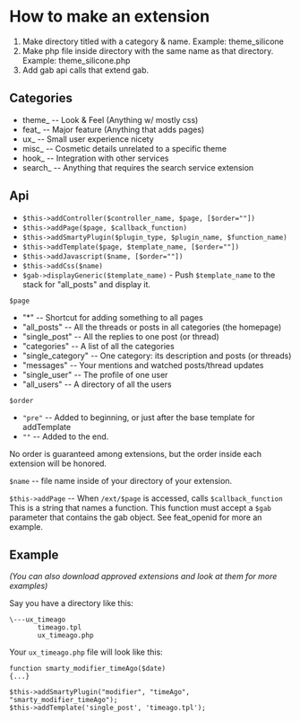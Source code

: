 # How to make an extension #

1. Make directory titled with a category & name. Example: theme_silicone
2. Make php file inside directory with the same name as that directory. Example: theme_silicone.php
3. Add gab api calls that extend gab.

## Categories

- theme_ -- Look & Feel (Anything w/ mostly css)
- feat_ -- Major feature (Anything that adds pages)
- ux_   -- Small user experience nicety
- misc_ -- Cosmetic details unrelated to a specific theme
- hook_ -- Integration with other services
- search_ -- Anything that requires the search service extension

## Api

- ``$this->addController($controller_name, $page, [$order=""])``
- ``$this->addPage($page, $callback_function)``
- ``$this->addSmartyPlugin($plugin_type, $plugin_name, $function_name)``
- ``$this->addTemplate($page, $template_name, [$order=""])``
- ``$this->addJavascript($name, [$order=""])``
- ``$this->addCss($name)``
- ``$gab->displayGeneric($template_name)`` - Push ``$template_name`` to the stack for "all_posts" and display it.

``$page``

- "*" -- Shortcut for adding something to all pages
- "all_posts" -- All the threads or posts in all categories (the homepage)
- "single_post" -- All the replies to one post (or thread)
- "categories" -- A list of all the categories
- "single_category" -- One category: its description and posts (or threads)
- "messages" -- Your mentions and watched posts/thread updates
- "single_user" -- The profile of one user
- "all_users" -- A directory of all the users

``$order``

- ``"pre"`` -- Added to beginning, or just after the base template for addTemplate
- ``""`` -- Added to the end.

No order is guaranteed among extensions, but the order inside each extension will be honored.

``$name`` -- file name inside of your directory of your extension.

``$this->addPage`` -- When ``/ext/$page`` is accessed, calls ``$callback_function``
This is a string that names a function. This function must accept a ``$gab``
parameter that contains the gab object. See feat_openid for more an example.

## Example

*(You can also download approved extensions and look at them for more examples)*

Say you have a directory like this:

    \---ux_timeago
           timeago.tpl
           ux_timeago.php

Your ``ux_timeago.php`` file will look like this:

    function smarty_modifier_timeAgo($date)
    {...}

    $this->addSmartyPlugin("modifier", "timeAgo", "smarty_modifier_timeAgo");
    $this->addTemplate('single_post', 'timeago.tpl');








